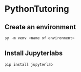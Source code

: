 # PythonTutoring

## Create an environment
```python
py -m venv <name of environment>
```

## Install Jupyterlabs

```python
pip install jupyterlab
```